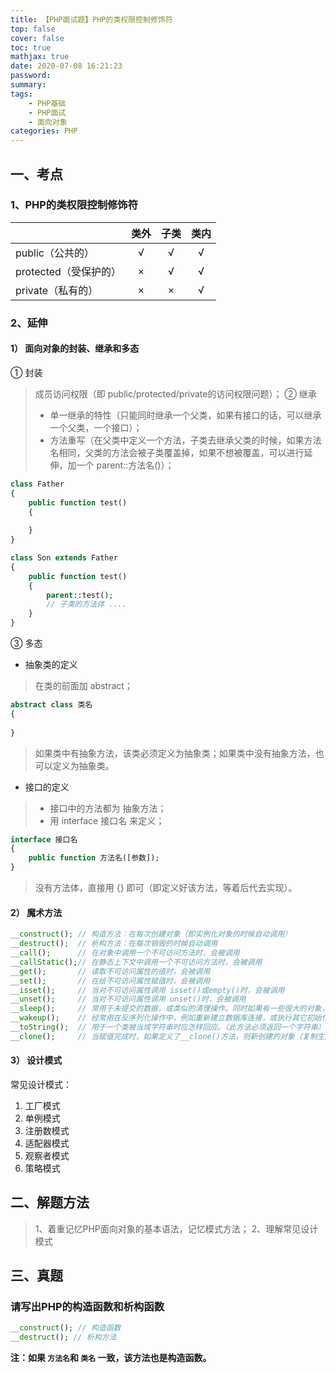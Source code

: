 ```yaml
---
title: 【PHP面试题】PHP的类权限控制修饰符
top: false
cover: false
toc: true
mathjax: true
date: 2020-07-08 16:21:23
password:
summary:
tags:
    - PHP基础
    - PHP面试
    - 面向对象
categories: PHP
---
```

## 一、考点
### 1、PHP的类权限控制修饰符
<table>
<thead>
<tr>
<th align="left"></th>
<th align="center">类外</th>
<th align="center">子类</th>
<th align="center">类内</th>
</tr>
</thead>
<tbody>
<tr>
<td align="left">public（公共的）</td>
<td align="center">√</td>
<td align="center">√</td>
<td align="center">√</td>
</tr>
<tr>
<td align="left">protected（受保护的）</td>
<td align="center">×</td>
<td align="center">√</td>
<td align="center">√</td>
</tr>
<tr>
<td align="left">private（私有的）</td>
<td align="center">×</td>
<td align="center">×</td>
<td align="center">√</td>
</tr>
</tbody>
</table>

### 2、延伸
#### 1） 面向对象的封装、继承和多态
① 封装
> 成员访问权限（即 public/protected/private的访问权限问题）；
② 继承
> - 单一继承的特性（只能同时继承一个父类，如果有接口的话，可以继承一个父类，一个接口）；
> - 方法重写（在父类中定义一个方法，子类去继承父类的时候，如果方法名相同，父类的方法会被子类覆盖掉，如果不想被覆盖，可以进行延伸，加一个 parent::方法名()）；

```PHP
class Father
{
    public function test()
    {
        
    }
}

class Son extends Father
{
    public function test()
    {
        parent::test();
        // 子类的方法体 ....
    }
}
```
③ 多态
- 抽象类的定义
> 在类的前面加 abstract；

```PHP
abstract class 类名
{
    
}
```
> 如果类中有抽象方法，该类必须定义为抽象类；如果类中没有抽象方法，也可以定义为抽象类。

- 接口的定义
> - 接口中的方法都为 抽象方法；
> - 用 interface 接口名 来定义；

```PHP
interface 接口名
{
    public function 方法名([参数]);
}
```
> 没有方法体，直接用 {} 即可（即定义好该方法，等着后代去实现）。

#### 2） 魔术方法
```PHP
__construct(); // 构造方法：在每次创建对象（即实例化对象的时候自动调用）
__destruct();  // 析构方法：在每次销毁的时候自动调用
__call();	   // 在对象中调用一个不可访问方法时，会被调用
__callStatic();// 在静态上下文中调用一个不可访问方法时，会被调用
__get();       // 读取不可访问属性的值时，会被调用
__set();       // 在给不可访问属性赋值时，会被调用
__isset();     // 当对不可访问属性调用 isset()或empty()时，会被调用
__unset();     // 当对不可访问属性调用 unset()时，会被调用
__sleep();     // 常用于未提交的数据，或类似的清理操作。同时如果有一些很大的对象，但不需要全部保存，这个功能就很好用。
__wakeup();	   // 经常用在反序列化操作中，例如重新建立数据库连接，或执行其它初始化操作。
__toString();  // 用于一个类被当成字符串时应怎样回应。（此方法必须返回一个字符串）
__clone();     // 当赋值完成时，如果定义了__clone()方法，则新创建的对象（复制生成的对象）中的__clone()方法会被调用【可用于修改属性的值（如果有必要的话）。】
```

#### 3） 设计模式
常见设计模式：
1. 工厂模式
2. 单例模式
3. 注册数模式
4. 适配器模式
5. 观察者模式
6. 策略模式

## 二、解题方法
> 1、着重记忆PHP面向对象的基本语法，记忆模式方法；
> 2、理解常见设计模式

## 三、真题
### 请写出PHP的构造函数和析构函数
```PHP
__construct(); // 构造函数
__destruct(); // 析构方法
```
**注：如果 `方法名`和 `类名` 一致，该方法也是构造函数。**